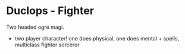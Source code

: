 # Duclops - Fighter

Two headed ogre magi.

- two player character! one does physical, one does mental + spells, multiclass fighter sorceror
